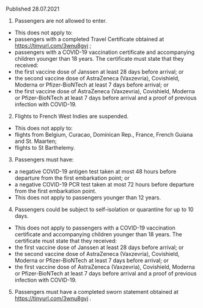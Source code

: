 Published 28.07.2021
1. Passengers are not allowed to enter.
- This does not apply to:
 - passengers with a completed Travel Certificate obtained at <a target="_blank" href="https://tinyurl.com/3wnu8gvj">https://tinyurl.com/3wnu8gvj</a> ;
- passengers with a COVID-19 vaccination certificate and accompanying children younger than 18 years. The certificate must state that they received:
- the first vaccine dose of Janssen at least 28 days before arrival; or
- the second vaccine dose of AstraZeneca (Vaxzevria), Covishield, Moderna or Pfizer-BioNTech at least 7 days before arrival; or
- the first vaccine dose of AstraZeneca (Vaxzevria), Covishield, Moderna or Pfizer-BioNTech at least 7 days before arrival and a proof of previous infection with COVID-19. 
2. Flights to French West Indies are suspended.
- This does not apply to:
- flights from Belgium, Curacao, Dominican Rep., France, French Guiana and St. Maarten;
- flights to St Barthelemy.
3. Passengers must have:
- a negative COVID-19 antigen test taken at most 48 hours before departure from the first embarkation point; or
- a negative COVID-19 PCR test taken at most 72 hours before departure from the first embarkation point.
- This does not apply to passengers younger than 12 years. 
4. Passengers could be subject to self-isolation or quarantine for up to 10 days. 
- This does not apply to passengers with a COVID-19 vaccination certificate and accompanying children younger than 18 years. The certificate must state that they received:
- the first vaccine dose of Janssen at least 28 days before arrival; or
- the second vaccine dose of AstraZeneca (Vaxzevria), Covishield, Moderna or Pfizer-BioNTech at least 7 days before arrival; or
- the first vaccine dose of AstraZeneca (Vaxzevria), Covishield, Moderna or Pfizer-BioNTech at least 7 days before arrival and a proof of previous infection with COVID-19. 
5. Passengers must have a completed sworn statement obtained at <a target="_blank" href="https://tinyurl.com/3wnu8gvj">https://tinyurl.com/3wnu8gvj</a> .
